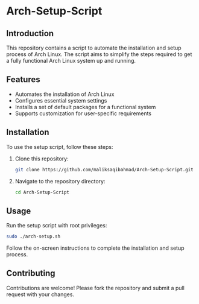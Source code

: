 # Arch-Setup-Script

## Introduction
This repository contains a script to automate the installation and setup process of Arch Linux. The script aims to simplify the steps required to get a fully functional Arch Linux system up and running.

## Features
- Automates the installation of Arch Linux
- Configures essential system settings
- Installs a set of default packages for a functional system
- Supports customization for user-specific requirements

## Installation
To use the setup script, follow these steps:

1. Clone this repository:
   ```bash
   git clone https://github.com/maliksaqibahmad/Arch-Setup-Script.git
   ```
2. Navigate to the repository directory:
   ```bash
   cd Arch-Setup-Script
   ```

## Usage
Run the setup script with root privileges:
```bash
sudo ./arch-setup.sh
```
Follow the on-screen instructions to complete the installation and setup process.

## Contributing
Contributions are welcome! Please fork the repository and submit a pull request with your changes.
